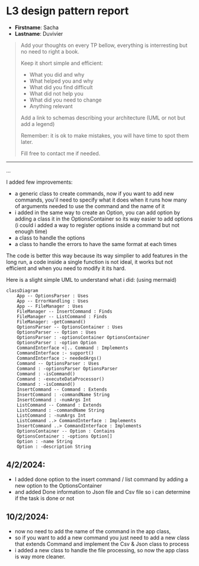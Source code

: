 # L3 design pattern report

- **Firstname**: Sacha
- **Lastname**: Duvivier


> Add your thoughts on every TP bellow, everything is interresting but no need to right a book.
>
> Keep it short simple and efficient:
>
> - What you did and why
> - What helped you and why
> - What did you find difficult
> - What did not help you
> - What did you need to change
> - Anything relevant
>
> Add a link to schemas describing your architecture (UML or not but add a legend)
>
> Remember: it is ok to make mistakes, you will have time to spot them later.
>
> Fill free to contact me if needed.

---
...

I added few improvements:
- a generic class to create commands, now if you want to add new commands, you'il need to specify what it does when it runs how many of arguments needed to use the command and the name of it
- i added in the same way to create an Option, you can add option by adding a class it in the OptionsContainer so its way easier to add options (i could i added a way to register options inside a command but not enough time)
- a class to handle the options
- a class to handle the errors to have the same format at each times

The code is better this way because its way simplier to add features in the long run,
a code inside a single function is not ideal, it works but not efficient and when you need to modify it its hard.


Here is a slight simple UML to understand what i did: (using mermaid)
```mermaid
classDiagram
    App -- OptionsParser : Uses
    App -- ErrorHandling : Uses
    App -- FileManager : Uses
    FileManager -- InsertCommand : Finds
    FileManager -- ListCommand : Finds
    FileManager: -getCommand()
    OptionsParser -- OptionsContainer : Uses
    OptionsParser -- Option : Uses
    OptionsParser : -optionsContainer OptionsContainer
    OptionsParser : -option Option
    CommandInterface <|.. Command : Implements
    CommandInterface :- support()
    CommandInterface :- neededArgs()
    Command -- OptionsParser : Uses
    Command : -optionsParser OptionsParser
    Command : -isCommand()
    Command : -executeDataProcessor()
    Command : -isCommand()
    InsertCommand -- Command : Extends
    InsertCommand : -commandName String
    InsertCommand : -numArgs Int
    ListCommand -- Command : Extends
    ListCommand : -commandName String
    ListCommand : -numArgs Int
    ListCommand ..> CommandInterface : Implements
    InsertCommand ..> CommandInterface : Implements
    OptionsContainer -- Option : Contains
    OptionsContainer : -options Option[]
    Option : -name String
    Option : -description String
```

## 4/2/2024:
- I added done option to the insert command / list command by adding a new option to the OptionsContainer
- and added Done information to Json file and Csv file so i can determine if the task is done or not


## 10/2/2024:
- now no need to add the name of the command in the app class,
- so if you want to add a new command you just need to add a new class that extends Command and implement the Csv & Json class to process
- i added a new class to handle the file processing, so now the app class is way more cleaner.
